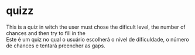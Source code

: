 # quizz

This is a quiz in witch the user must chose the dificult level, the number of chances and then try to fill in the  
Este é um quiz no qual o usuário escolherá o nível de dificuldade, o número de chances e tentará preencher as gaps.
